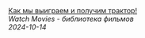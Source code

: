 <!--2024-10-14 14:30:46-->
<div class="yb">
  <a class="nodecor" href="/posts.html?filmy/kak_my_vyigraem_i_poluchim_traktor">
    <img class="preview" data-videoid="OeM_r7g9QG0" src="https://i4.ytimg.com/vi/OeM_r7g9QG0/hqdefault.jpg" align="middle" alt="">
  </a>
  <div class="inlbl text">
    <a class="nodecor" href="/posts.html?filmy/kak_my_vyigraem_i_poluchim_traktor">Как мы выиграем и получим трактор!</a><br>
    <i class="smaller2">Watch Movies - библиотека фильмов</i><br>
    <i class="smaller3">2024-10-14</i>
  </div>
</div>

